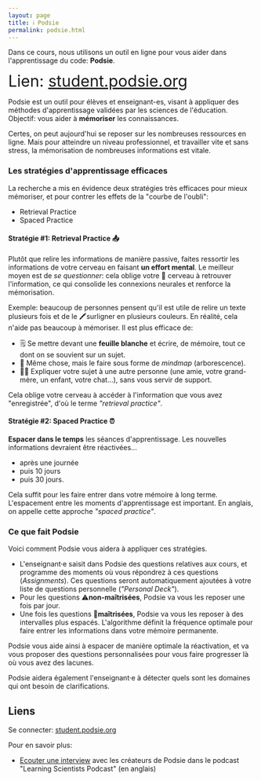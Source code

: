 ```yaml
---
layout: page
title: ℹ️ Podsie
permalink: podsie.html
---
```


Dans ce cours, nous utilisons un outil en ligne pour vous aider dans l'apprentissage du code: **Podsie**. 

<span style="font-size:2rem">Lien: [student.podsie.org](https://student.podsie.org/)</span>

Podsie est un outil pour élèves et enseignant-es, visant à appliquer des méthodes d'apprentissage validées par les sciences de l'éducation. Objectif: vous aider à **mémoriser** les connaissances.

Certes, on peut aujourd'hui se reposer sur les nombreuses ressources en ligne. Mais pour atteindre un niveau professionnel, et travailler vite et sans stress, la mémorisation de nombreuses informations est vitale.

### Les stratégies d'apprentissage efficaces

La recherche a mis en évidence deux stratégies très efficaces pour mieux mémoriser, et pour contrer les effets de la "courbe de l'oubli":

- Retrieval Practice
- Spaced Practice

#### Stratégie #1: Retrieval Practice 📤

Plutôt que relire les informations de manière passive, faites ressortir les informations de votre cerveau en faisant **un effort mental**. Le meilleur moyen est de *se questionner*: cela oblige votre 🧠 cerveau à retrouver l'information, ce qui consolide les connexions neurales et renforce la mémorisation.

Exemple: beaucoup de personnes pensent qu'il est utile de relire un texte plusieurs fois et de le 🖍surligner en plusieurs couleurs. En réalité, cela n'aide pas beaucoup à mémoriser. Il est plus efficace de:

- 🗒 Se mettre devant une **feuille blanche** et écrire, de mémoire, tout ce dont on se souvient sur un sujet.
- 🌳 Même chose, mais le faire sous forme de *mindmap* (arborescence).
- 💁‍♀️ Expliquer votre sujet à une autre personne (une amie, votre grand-mère, un enfant, votre chat...), sans vous servir de support.

Cela oblige votre cerveau à accéder à l'information que vous avez "enregistrée", d'où le terme *"retrieval practice"*.

#### Stratégie #2: Spaced Practice ⏰

**Espacer dans le temps** les séances d'apprentissage. Les nouvelles informations devraient être réactivées... 

- après une journée
- puis 10 jours
- puis 30 jours. 

Cela suffit pour les faire entrer dans votre mémoire à long terme. L'espacement entre les moments d'apprentissage est important. En anglais, on appelle cette approche *"spaced practice"*.

### Ce que fait Podsie

Voici comment Podsie vous aidera à appliquer ces stratégies.

- L'enseignant·e saisit dans Podsie des questions relatives aux cours, et programme des moments où vous répondrez à ces questions (*Assignments*). Ces questions seront automatiquement ajoutées à votre liste de questions personnelle (*"Personal Deck"*).
- Pour les questions ⚠️**non-maîtrisées**, Podsie va vous les reposer une fois par jour.
- Une fois les questions 💪**maîtrisées**, Podsie va vous les reposer à des intervalles plus espacés. L'algorithme définit la fréquence optimale pour faire entrer les informations dans votre mémoire permanente.

Podsie vous aide ainsi à espacer de manière optimale la réactivation, et va vous proposer des questions personnalisées pour vous faire progresser là où vous avez des lacunes.

Podsie aidera également l'enseignant·e à détecter quels sont les domaines qui ont besoin de clarifications.

## Liens

Se connecter: [student.podsie.org](https://student.podsie.org/)

Pour en savoir plus:

- [Ecouter une interview](https://www.learningscientists.org/learning-scientists-podcast/2021/2/25/episode-54-an-interview-with-the-co-founders-of-podsie) avec les créateurs de Podsie dans le podcast "Learning Scientists Podcast" (en anglais)
